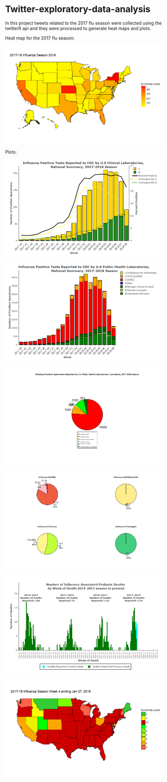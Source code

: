 # Twitter-exploratory-data-analysis

In this project tweets related to the 2017 flu season were collected using the twitterR api and they were processed to generate heat maps and plots.

Heat map for the 2017 flu season:

![heat_map](part3/Part_3_output.png)



Plots:

![heat_map](part2/part2_output/Rplot1.png)

![heat_map](part2/part2_output/Rplot2.png)

![heat_map](part2/part2_output/Rplot3.1.png)

![heat_map](part2/part2_output/Rplot3.2.png)

![heat_map](part2/part2_output/Rplot4.png)

![heat_map](part2/part2_output/Rplot5.png)


